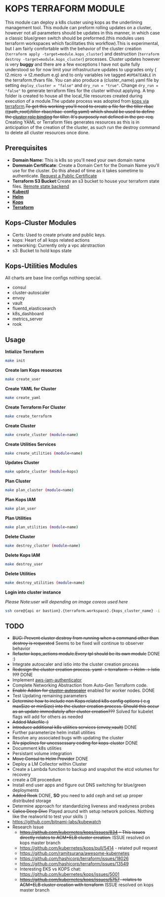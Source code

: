 # **KOPS TERRAFORM MODULE**

This module can deploy a k8s cluster using kops as the underlining management tool. This module can preform rolling updates on a cluster, however not all parameters should be updates in this manner, in which case a classic blue/green switch should be preformed.(this modules uses terraform workspaces which facilitaties this workflow).This is experimental, but I am fairly comfortable with the behavior of the cluster creation (`terraform apply -target=module.kops_cluster`) and destruction (`terraform destroy -target=module.kops_cluster`) processes. Cluster updates however is very **buggy** and there are a few exceptions I have not quite fully understood so for now limit your infrastructure updates to upgrades only ( t2.micro -> t2.medium e.g) and to only variables ive tagged `#UPDATEABLE` in the terraform.tfvars file. You can also produce a (cluster_name).yaml file by setting `deploy_cluster = "false"` and `dry_run = "true"`. Change `dry_run = "false"` to generate terraform files for the cluster without applying. A tmp folder is created to house all the local_file resources created during execution of a module.The update process was adopted from [kops via terraform](https://github.com/kubernetes/kops/blob/master/docs/terraform.md).~~To get this working you'll need to create a file for the tiller rbac ({path_root}/tiller-rbac/rbac-config.yaml) which should be used to define the [cluster role binding](https://github.com/helm/helm/blob/master/docs/rbac.md) for tiller. It's purposely not defined in the pre-req.~~ Creating YAML or Terraform files generates resources as this is in anticipation of the creation of the cluster, as such run
the destroy command to delete all cluster resources once done.

## **Prerequisites**

- **Domain Name:** This is k8s so you'll need your own domain name
- **Dommain Certificate**: Create a Domain Cert for the Domain Name you'll use for the cluster. Do this ahead of time as it takes sometime to authenticate. [Request a Public Certificate](https://docs.aws.amazon.com/acm/latest/userguide/gs-acm-request-public.html)
- **Terraform S3 Bucket**:Create an s3 bucket to house your terraform state files. [Remote state backend](https://www.terraform.io/docs/backends/types/s3.html)
- [**Kubectl**](https://kubernetes.io/docs/tasks/tools/install-kubectl/)
- [**Helm**](https://docs.helm.sh/using_helm/)
- [**Kops**](https://github.com/kubernetes/kops/blob/master/docs/install.md)
- [**Terraform**](https://youdontgetalink.lookitupyaself)

## **Kops-Cluster Modules**

- Certs: Used to create private and public keys.
- kops: Heart of all kops related actions
- networking: Currently only a vpc abrstraction
- s3: Bucket to hold kops state

## **Kops-Utilities Modules**

All charts are base line configs nothing special.

- consul
- cluster-autoscaler
- envoy
- vault
- fluentd_elasticsearch
- k8s_dashboard
- metrics_server
- rook

## **Usage**

**Intialize Terraform**

```bash
make init
```

**Create Iam Kops resources**

```bash
make create_user
```

**Create YAML for Cluster**

```bash
make create_yaml
```

**Create Terraform For Cluster**

```bash
make create_terraform
```

**Create Cluster**

```bash
make create_cluster (module=name)
```

**Create Utilities Services**

```bash
make create_utilities (module=name)
```

**Updates Cluster**

```bash
make update_cluster (module=kops)
```

**Plan Cluster**

```bash
make plan_cluster (module=name)
```

**Plan Kops IAM**

```bash
make plan_user
```

**Plan Utilities**

```bash
make plan_utilities (module=name)
```

**Delete Cluster**

```bash
make destroy_cluster (module=name)
```

**Delete Kops IAM**

```bash
make destroy_user
```

**Delete Utilities**

```bash
make destroy_utilities (module=name)
```

**Login into cluster instance**

_Please Note:user will depending on image coreos used here_

```bash
ssh core@{api or bastion}.{terraform.workspace}.{kops_cluster_name} -i {project.root}/keys/{keypair_name}.pem
```

## **TODO**

- ~~BUG: Prevent cluster destroy from running when a command other than destroy is requested~~ Seems to be fixed will continue to observer behavior
- ~~Refactor kops_actions module.Every tpl should be its own module~~ DONE :)
- Integrate autoscaler and istio into the cluster creation process
- ~~Redesign the cluster creation process. yaml -> terraform -> Helm -> Istio ???~~ DONE
- Implement [aws-iam-authenticator](https://github.com/kubernetes-sigs/aws-iam-authenticator#kops-usage)
- Complete Networking Abstraction from Auto-Gen Terraform code.
- ~~Enable Addon for [cluster-autoscaler](https://github.com/kubernetes/kops/tree/master/addons/cluster-autoscaler)~~ enabled for worker nodes. DONE
- Test Updating remaining parameters
- ~~Determine how to include non Kops related k8s config options ( e.g maxSize or minSize) into the cluster creation process. Should this occur as an update immediately after cluster creation???~~ Solved for kubelet flags will add for others as needed
- ~~Added Makefile :)~~
- ~~Introduce additional k8s utilities services (envoy,vault)~~ DONE
- Further parameterize helm install utilities
- Resolve any associated bugs with updating the cluster
- ~~R/v pipelines for uncessessary coding for kops-cluster~~ DONE
- Documment k8s utilities
- Persistant volume integration
- ~~Move Consul to Helm Provider~~ DONE
- Deploy a LM Collector within Cluster
- Create a Lambda function to backup and snapshot the etcd volumes for recovery
- create a DR proceedure
- Install end user apps and figure out DNS switching for blue/green deployments
- ~~Added Rook~~ DONE, **SO** you need to add ceph and set up proper distributed storage
- Determine approach for standardizing liveness and readyness probes
- ~~Calico Deep Dive~~ Played around with setup network policies. Nothing like the realworld to test your skills :)
- https://github.com/bitnami-labs/kubewatch
- Research Issue
  - ~~https://github.com/kubernetes/kops/issues/834 - This issues directly relates to ACM+ELB cluster creation.~~ ISSUE resolved on kops master branch
  - https://github.com/kubernetes/kops/pull/5414 - related pull request
  - https://github.com/ramitsurana/awesome-kubernetes
  - https://github.com/hashicorp/terraform/issues/18026
  - https://github.com/hashicorp/terraform/issues/13549
  - Interesting EKS vs KOPS chat: https://github.com/kubernetes/kops/issues/5001
  - ~~https://github.com/kubernetes/kops/issues/5757 -relates to ACM+ELB cluster creation with terraform~~ ISSUE resolved on kops master branch
